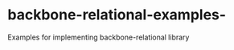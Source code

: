 backbone-relational-examples-
=============================

Examples for implementing backbone-relational library 